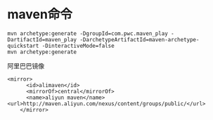 # maven命令

`mvn archetype:generate -DgroupId=com.pwc.maven_play -DartifactId=maven_play -DarchetypeArtifactId=maven-archetype-quickstart -DinteractiveMode=false`  
`mvn archetype:generate`

阿里巴巴镜像   

```markup
<mirror>
      <id>alimaven</id>
      <mirrorOf>central</mirrorOf>
      <name>aliyun maven</name>
<url>http://maven.aliyun.com/nexus/content/groups/public/</url>
    </mirror>
```



